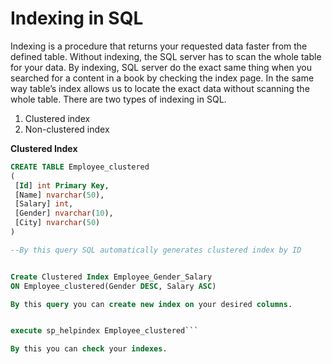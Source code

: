 # Indexing in SQL
Indexing is a procedure that returns your requested data faster from the defined table. Without indexing, 
the SQL server has to scan the whole table for your data. By indexing, SQL server do the exact same thing 
when you searched for a content in a book by checking the index page. In the same way table’s index allows 
us to locate the exact data without scanning the whole table. There are two types of indexing in SQL.

1. Clustered index
2. Non-clustered index

**Clustered Index**
```SQL
CREATE TABLE Employee_clustered
(
 [Id] int Primary Key,
 [Name] nvarchar(50),
 [Salary] int,
 [Gender] nvarchar(10),
 [City] nvarchar(50)
)

--By this query SQL automatically generates clustered index by ID


Create Clustered Index Employee_Gender_Salary
ON Employee_clustered(Gender DESC, Salary ASC)

By this query you can create new index on your desired columns.


execute sp_helpindex Employee_clustered```

By this you can check your indexes.





